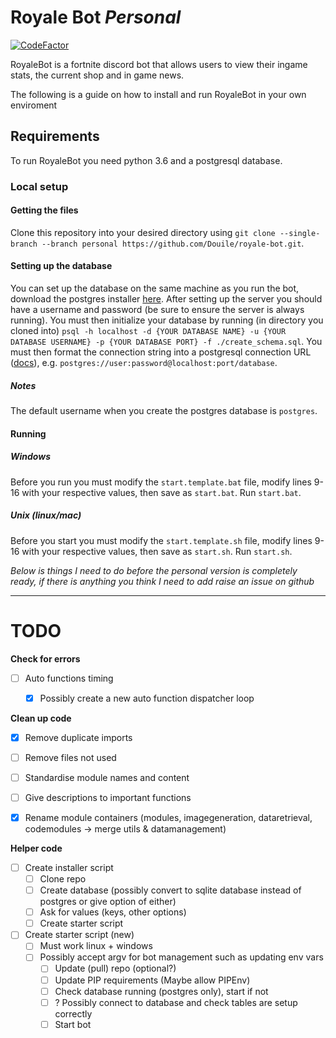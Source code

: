 # Royale Bot _Personal_
[![CodeFactor](https://www.codefactor.io/repository/github/douile/royale-bot/badge/personal)](https://www.codefactor.io/repository/github/douile/royale-bot/overview/personal)

RoyaleBot is a fortnite discord bot that allows users to view their ingame stats, the current shop and in game news.

The following is a guide on how to install and run RoyaleBot in your own enviroment

## Requirements
To run RoyaleBot you need python 3.6 and a postgresql database.

### Local setup
#### Getting the files
Clone this repository into your desired directory using `git clone --single-branch --branch personal https://github.com/Douile/royale-bot.git`.
####  Setting up the database
You can set up the database on the same machine as you run the bot, download the postgres installer [here](https://www.postgresql.org/download/). After setting up the server you should have a username and password (be sure to ensure the server is always running). You must then initialize your database by running (in directory you cloned into) `psql -h localhost -d {YOUR DATABASE NAME} -u {YOUR DATABASE USERNAME} -p {YOUR DATABASE PORT} -f ./create_schema.sql`. You must then format the connection string into a postgresql connection URL ([docs](https://www.postgresql.org/docs/current/libpq-connect.html#LIBPQ-CONNSTRING)), e.g. `postgres://user:password@localhost:port/database`.

##### _Notes_

The default username when you create the postgres database is `postgres`.
#### Running
##### Windows
Before you run you must modify the `start.template.bat` file, modify lines 9-16 with your respective values, then save as `start.bat`. Run `start.bat`.
##### Unix (linux/mac)
Before you start you must modify the `start.template.sh` file, modify lines 9-16 with your respective values, then save as `start.sh`. Run `start.sh`.

_Below is things I need to do before the personal version is completely ready, if there is anything you think I need to add raise an issue on github_


---
# TODO

**Check for errors**
 - [ ] Auto functions timing
   + [x] Possibly create a new auto function dispatcher loop


 **Clean up code**
  - [x] Remove duplicate imports
  - [ ] Remove files not used
  - [ ] Standardise module names and content
  - [ ] Give descriptions to important functions
  - [x] Rename module containers (modules, imagegeneration, dataretrieval, codemodules -> merge utils & datamanagement)


**Helper code**
  - [ ] Create installer script
    + [ ] Clone repo
    + [ ] Create database (possibly convert to sqlite database instead of postgres or give option of either)
    + [ ] Ask for values (keys, other options)
    + [ ] Create starter script
  - [ ] Create starter script (new)
    + [ ] Must work linux + windows
    + [ ] Possibly accept argv for bot management such as updating env vars
      + [ ] Update (pull) repo (optional?)
      + [ ] Update PIP requirements (Maybe allow PIPEnv)
      + [ ] Check database running (postgres only), start if not
      + [ ] ? Possibly connect to database and check tables are setup correctly
      + [ ] Start bot
